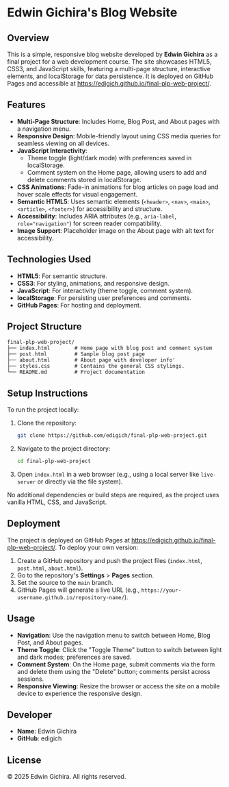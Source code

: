 # Edwin Gichira's Blog Website

## Overview

This is a simple, responsive blog website developed by **Edwin Gichira** as a final project for a web development course. The site showcases HTML5, CSS3, and JavaScript skills, featuring a multi-page structure, interactive elements, and localStorage for data persistence. It is deployed on GitHub Pages and accessible at https://edigich.github.io/final-plp-web-project/.

## Features

- **Multi-Page Structure**: Includes Home, Blog Post, and About pages with a navigation menu.
- **Responsive Design**: Mobile-friendly layout using CSS media queries for seamless viewing on all devices.
- **JavaScript Interactivity**:
  - Theme toggle (light/dark mode) with preferences saved in localStorage.
  - Comment system on the Home page, allowing users to add and delete comments stored in localStorage.
- **CSS Animations**: Fade-in animations for blog articles on page load and hover scale effects for visual engagement.
- **Semantic HTML5**: Uses semantic elements (`<header>`, `<nav>`, `<main>`, `<article>`, `<footer>`) for accessibility and structure.
- **Accessibility**: Includes ARIA attributes (e.g., `aria-label`, `role="navigation"`) for screen reader compatibility.
- **Image Support**: Placeholder image on the About page with alt text for accessibility.

## Technologies Used

- **HTML5**: For semantic structure.
- **CSS3**: For styling, animations, and responsive design.
- **JavaScript**: For interactivity (theme toggle, comment system).
- **localStorage**: For persisting user preferences and comments.
- **GitHub Pages**: For hosting and deployment.

## Project Structure

```
final-plp-web-project/
├── index.html        # Home page with blog post and comment system
├── post.html         # Sample blog post page
├── about.html        # About page with developer info'
├── styles.css        # Contains the general CSS stylings.
└── README.md         # Project documentation
```

## Setup Instructions

To run the project locally:

1. Clone the repository:

   ```bash
   git clone https://github.com/edigich/final-plp-web-project.git
   ```

2. Navigate to the project directory:

   ```bash
   cd final-plp-web-project
   ```

3. Open `index.html` in a web browser (e.g., using a local server like `live-server` or directly via the file system).

No additional dependencies or build steps are required, as the project uses vanilla HTML, CSS, and JavaScript.

## Deployment

The project is deployed on GitHub Pages at https://edigich.github.io/final-plp-web-project/. To deploy your own version:

1. Create a GitHub repository and push the project files (`index.html`, `post.html`, `about.html`).
2. Go to the repository's **Settings** &gt; **Pages** section.
3. Set the source to the `main` branch.
4. GitHub Pages will generate a live URL (e.g., `https://your-username.github.io/repository-name/`).

## Usage

- **Navigation**: Use the navigation menu to switch between Home, Blog Post, and About pages.
- **Theme Toggle**: Click the "Toggle Theme" button to switch between light and dark modes; preferences are saved.
- **Comment System**: On the Home page, submit comments via the form and delete them using the "Delete" button; comments persist across sessions.
- **Responsive Viewing**: Resize the browser or access the site on a mobile device to experience the responsive design.

## Developer

- **Name**: Edwin Gichira
- **GitHub**: edigich

## License

© 2025 Edwin Gichira. All rights reserved.
